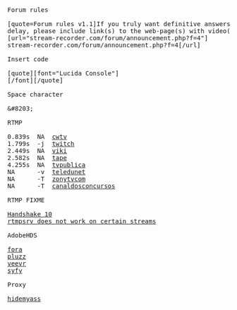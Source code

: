 <pre>
Forum rules

[quote=Forum rules v1.1]If you truly want definitive answers quickly and without
delay, please include link(s) to the web-page(s) with video(s)[/quote]
[url="stream-recorder.com/forum/announcement.php?f=4"]
stream-recorder.com/forum/announcement.php?f=4[/url]

Insert code

[quote][font="Lucida Console"]
[/font][/quote]

Space character

&amp;#8203; <!--
&#8203;
-->

RTMP

0.839s  NA  <a href=http://cwtv.com/cw-video/the-next>cwtv</a>
1.799s  -j  <a href=http://de.twitch.tv>twitch</a>
2.449s  NA  <a href=http://viki.com/channels/5453-killer-k/videos/51483>viki</a>
2.582s  NA  <a href=http://tape.tv>tape</a>
4.255s  NA  <a href=http://tvpublica.com.ar/vivo>tvpublica</a>
NA      -v  <a href=http://teledunet.com>teledunet</a>
NA      -T  <a href=http://zonytvcom.info>zonytvcom</a>
NA      -T  <a href=http://canaldosconcursos.com.br/video_demo.php?id_cursos=3130>canaldosconcursos</a>

RTMP FIXME

<a href=http://stream-recorder.com/forum/rtmpdump-rtmpe-stream-t14859.html>Handshake 10</a>
<a href=http://lists.mplayerhq.hu/pipermail/rtmpdump/2012-December/002249.html>rtmpsrv does not work on certain streams</a>

AdobeHDS

<a href=http://fora.tv/2010/06/14/FedEx_CEO_Frederick_W_Smith_Delivering_Innovation>fora</a>
<a href=http://pluzz.fr/replay/1>pluzz</a>
<a href=http://veevr.com/videos/ASQNbfSS>veevr</a>
<a href=http://syfy.com/videos/Lost%20Girl>syfy</a>

Proxy

<a href=http://hidemyass.com/proxy-list>hidemyass</a>
</pre>
